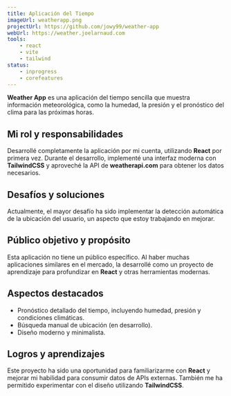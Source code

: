 ```yaml
---
title: Aplicación del Tiempo
imageUrl: weatherapp.png
projectUrl: https://github.com/jowy99/weather-app
webUrl: https://weather.joelarnaud.com
tools:
    - react
    - vite
    - tailwind
status:
    - inprogress
    - corefeatures
---
```

**Weather App** es una aplicación del tiempo sencilla que muestra información meteorológica, como la humedad, la presión y el pronóstico del clima para las próximas horas.

## Mi rol y responsabilidades

Desarrollé completamente la aplicación por mi cuenta, utilizando **React** por primera vez. Durante el desarrollo, implementé una interfaz moderna con **TailwindCSS** y aproveché la API de **weatherapi.com** para obtener los datos necesarios.

## Desafíos y soluciones

Actualmente, el mayor desafío ha sido implementar la detección automática de la ubicación del usuario, un aspecto que estoy trabajando en mejorar.

## Público objetivo y propósito

Esta aplicación no tiene un público específico. Al haber muchas aplicaciones similares en el mercado, la desarrollé como un proyecto de aprendizaje para profundizar en **React** y otras herramientas modernas.

## Aspectos destacados

- Pronóstico detallado del tiempo, incluyendo humedad, presión y condiciones climáticas.  
- Búsqueda manual de ubicación (en desarrollo).  
- Diseño moderno y minimalista.

## Logros y aprendizajes

Este proyecto ha sido una oportunidad para familiarizarme con **React** y mejorar mi habilidad para consumir datos de APIs externas. También me ha permitido experimentar con el diseño utilizando **TailwindCSS**.